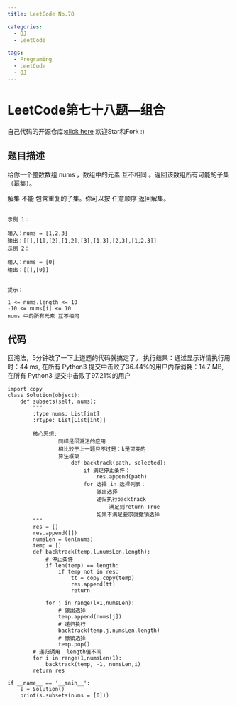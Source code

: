 ```yaml
---
title: LeetCode No.78

categories:
  - OJ
  - LeetCode

tags:
  - Programing
  - LeetCode
  - OJ
---
```


# LeetCode第七十八题—组合
自己代码的开源仓库:[click here](https://github.com/zs670980918/LeetCode_Coding_Record)  欢迎Star和Fork :)

## 题目描述
给你一个整数数组 nums ，数组中的元素 互不相同 。返回该数组所有可能的子集（幂集）。

解集 不能 包含重复的子集。你可以按 任意顺序 返回解集。

```

示例 1：

输入：nums = [1,2,3]
输出：[[],[1],[2],[1,2],[3],[1,3],[2,3],[1,2,3]]
示例 2：

输入：nums = [0]
输出：[[],[0]]
 

提示：

1 <= nums.length <= 10
-10 <= nums[i] <= 10
nums 中的所有元素 互不相同
```

## 代码
回溯法，5分钟改了一下上道题的代码就搞定了。 执行结果：通过显示详情执行用时：44 ms, 在所有 Python3 提交中击败了36.44%的用户内存消耗：14.7 MB, 在所有 Python3 提交中击败了97.21%的用户
```
import copy
class Solution(object):
    def subsets(self, nums):
        """
        :type nums: List[int]
        :rtype: List[List[int]]

        核心思想:
                同样是回溯法的应用
                相比较于上一题只不过是：k是可变的
                算法框架：
                    def backtrack(path, selected):
                        if 满足停止条件：
                            res.append(path)
                        for 选择 in 选择列表：
                            做出选择
                            递归执行backtrack
                                满足则return True
                            如果不满足要求就撤销选择
        """
        res = []
        res.append([])
        numsLen = len(nums)
        temp = []
        def backtrack(temp,l,numsLen,length):
            # 停止条件
            if len(temp) == length:
                if temp not in res:
                    tt = copy.copy(temp)
                    res.append(tt)
                    return

            for j in range(l+1,numsLen):
                # 做出选择
                temp.append(nums[j])
                # 递归执行
                backtrack(temp,j,numsLen,length)
                # 撤销选择
                temp.pop()
        # 递归调用  length值不同
        for i in range(1,numsLen+1):
            backtrack(temp, -1, numsLen,i)
        return res

if __name__ == '__main__':
    s = Solution()
    print(s.subsets(nums = [0]))
```